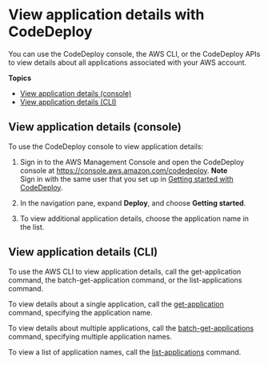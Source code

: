# View application details with CodeDeploy<a name="applications-view-details"></a>

You can use the CodeDeploy console, the AWS CLI, or the CodeDeploy APIs to view details about all applications associated with your AWS account\.

**Topics**
+ [View application details \(console\)](#applications-view-details-console)
+ [View application details \(CLI\)](#applications-view-details-cli)

## View application details \(console\)<a name="applications-view-details-console"></a>

To use the CodeDeploy console to view application details:

1. Sign in to the AWS Management Console and open the CodeDeploy console at [https://console\.aws\.amazon\.com/codedeploy](https://console.aws.amazon.com/codedeploy)\.
**Note**  
Sign in with the same user that you set up in [Getting started with CodeDeploy](getting-started-codedeploy.md)\.

1. In the navigation pane, expand **Deploy**, and choose **Getting started**\.

1. To view additional application details, choose the application name in the list\.

## View application details \(CLI\)<a name="applications-view-details-cli"></a>

To use the AWS CLI to view application details, call the get\-application command, the batch\-get\-application command, or the list\-applications command\.

To view details about a single application, call the [get\-application](https://docs.aws.amazon.com/cli/latest/reference/deploy/get-application.html) command, specifying the application name\.

To view details about multiple applications, call the [batch\-get\-applications](https://docs.aws.amazon.com/cli/latest/reference/deploy/batch-get-applications.html) command, specifying multiple application names\.

To view a list of application names, call the [list\-applications](https://docs.aws.amazon.com/cli/latest/reference/deploy/list-applications.html) command\.